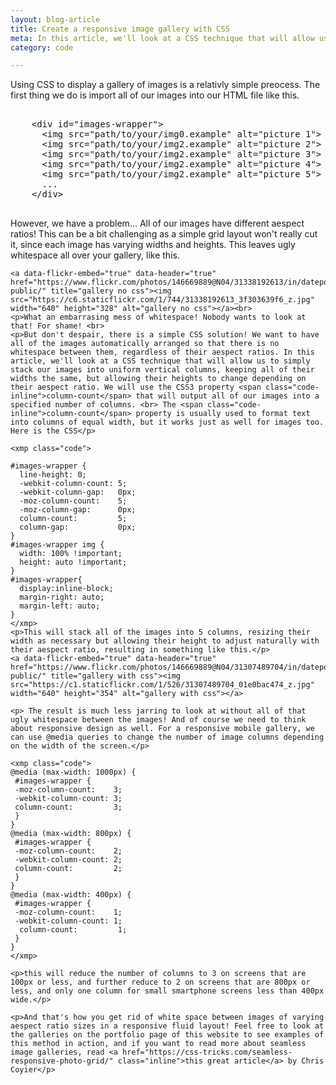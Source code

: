 ```yaml
---
layout: blog-article
title: Create a responsive image gallery with CSS
meta: In this article, we'll look at a CSS technique that will allow us to create seamless image galleries
category: code

---
```


<article>
	<p>Using CSS to display a gallery of images is a relativly simple preocess. The first thing we do is import all of our images into our HTML file like this.</p>
	<xmp class="code">
	<div id="images-wrapper">
	  <img src="path/to/your/img0.example" alt="picture 1">
	  <img src="path/to/your/img2.example" alt="picture 2">
	  <img src="path/to/your/img2.example" alt="picture 3">
	  <img src="path/to/your/img2.example" alt="picture 4">
	  <img src="path/to/your/img2.example" alt="picture 5">
	  ...
	</div>
	</xmp>
	<p>However, we have a problem... All of our images have different aespect ratios! This can be a bit challenging as a simple grid layout won't really cut it, since each image has varying widths and heights.
	This leaves ugly whitespace all over your gallery, like this.</p>

	<a data-flickr-embed="true" data-header="true"  href="https://www.flickr.com/photos/146669889@N04/31338192613/in/dateposted-public/" title="gallery no css"><img src="https://c6.staticflickr.com/1/744/31338192613_3f303639f6_z.jpg" width="640" height="328" alt="gallery no css"></a><br>
	<p>What an embarrasing mess of whitespace! Nobody wants to look at that! For shame! <br>
	<p>But don't despair, there is a simple CSS solution! We want to have all of the images automatically arranged so that there is no whitespace between them, regardless of their aespect ratios. In this article, we'll look at a CSS technique that will allow us to simply stack our images into uniform vertical columns, keeping all of their widths the same, but allowing their heights to change depending on their aespect ratio. We will use the CSS3 property <span class="code-inline">column-count</span> that will output all of our images into a specified number of columns. <br> The <span class="code-inline">column-count</span> property is usually used to format text into columns of equal width, but it works just as well for images too. Here is the CSS</p>

	<xmp class="code">

	#images-wrapper {
	  line-height: 0;   
	  -webkit-column-count: 5;
	  -webkit-column-gap:   0px;
	  -moz-column-count:    5;
	  -moz-column-gap:      0px;
	  column-count:         5;
	  column-gap:           0px;  
	}
	#images-wrapper img {
	  width: 100% !important;
	  height: auto !important;
	}
	#images-wrapper{
	  display:inline-block;
	  margin-right: auto;
	  margin-left: auto;
	}
	</xmp>
	<p>This will stack all of the images into 5 columns, resizing their width as necessary but allowing their height to adjust naturally with their aespect ratio, resulting in something like this.</p>
	<a data-flickr-embed="true" data-header="true"  href="https://www.flickr.com/photos/146669889@N04/31307489704/in/dateposted-public/" title="gallery with css"><img src="https://c1.staticflickr.com/1/526/31307489704_01e0bac474_z.jpg" width="640" height="354" alt="gallery with css"></a>

	<p> The result is much less jarring to look at without all of that ugly whitespace between the images! And of course we need to think about responsive design as well. For a responsive mobile gallery, we can use @media queries to change the number of image columns depending on the width of the screen.</p>

	<xmp class="code">
	@media (max-width: 1000px) {
	 #images-wrapper {
	 -moz-column-count:    3;
	 -webkit-column-count: 3;
	 column-count:         3;
	 }
	}
	@media (max-width: 800px) {
	 #images-wrapper {
	 -moz-column-count:    2;
	 -webkit-column-count: 2;
	 column-count:         2;
	 }
	}
	@media (max-width: 400px) {
	 #images-wrapper {
	 -moz-column-count:    1;
	 -webkit-column-count: 1;
	  column-count:         1;
	 }
	}
	</xmp>

	<p>this will reduce the number of columns to 3 on screens that are 100px or less, and further reduce to 2 on screens that are 800px or less, and only one column for small smartphone screens less than 400px wide.</p>

	<p>And that's how you get rid of white space between images of varying aespect ratio sizes in a responsive fluid layout! Feel free to look at the galleries on the portfolio page of this website to see examples of this method in action, and if you want to read more about seamless image galleries, read <a href="https://css-tricks.com/seamless-responsive-photo-grid/" class="inline">this great article</a> by Chris Coyier</p>

